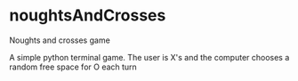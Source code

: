 # noughtsAndCrosses
Noughts and crosses game

A simple python terminal game. The user is X's and the computer chooses a random free space for O each turn
